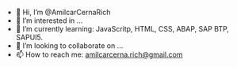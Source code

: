 - 👋 Hi, I’m @AmilcarCernaRich
- 👀 I’m interested in ...
- 🌱 I’m currently learning: JavaScritp, HTML, CSS, ABAP, SAP BTP, SAPUI5. 
- 💞️ I’m looking to collaborate on ...
- 📫 How to reach me: amilcarcerna.rich@gmail.com

<!---
AmilcarCernaRich/AmilcarCernaRich is a ✨ special ✨ repository because its `README.md` (this file) appears on your GitHub profile.
You can click the Preview link to take a look at your changes.
--->

